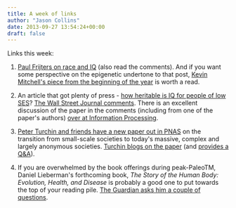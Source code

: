 ```yaml
---
title: A week of links
author: "Jason Collins"
date: 2013-09-27 13:54:24+00:00
draft: false
---
```


Links this week:



	
  1. [Paul Frijters on race and IQ](http://economics.com.au/?p=9821) (also read the comments). And if you want some perspective on the epigenetic undertone to that post, [Kevin Mitchell's piece from the beginning of the year](http://www.wiringthebrain.com/2013/01/the-trouble-with-epigenetics-part-2.html) is worth a read.

	
  2. An article that got plenty of press - [how heritable is IQ for people of low SES](http://pss.sagepub.com/content/early/2013/08/30/0956797613488394.abstract)? [The Wall Street Journal comments](http://online.wsj.com/article/SB10001424127887324492604579083060346652476.html?mod=wsj_nview_latest). There is an excellent discussion of the paper in the comments (including from one of the paper's authors) [over at Information Processing](http://infoproc.blogspot.com.au/2013/09/childhood-ses-amplifies-genetic-effects.html).

	
  3. [Peter Turchin and friends have a new paper out in PNAS](http://www.pnas.org/content/early/2013/09/20/1308825110.abstract) on the transition from small-scale societies to today's massive, complex and largely anonymous societies. [Turchin blogs on the paper](http://socialevolutionforum.com/2013/09/23/can-math-explain-history/) (and [provides a Q&A](http://socialevolutionforum.com/2013/09/25/math-explains-history-ii-qa/)).

	
  4. If you are overwhelmed by the book offerings during peak-PaleoTM, Daniel Lieberman's forthcoming book, *The Story of the Human Body: Evolution, Health, and Disease* is probably a good one to put towards the top of your reading pile. [The Guardian asks him a couple of questions](http://www.theguardian.com/science/2013/sep/22/dieting-disaster-evolution-daniel-lieberman).


